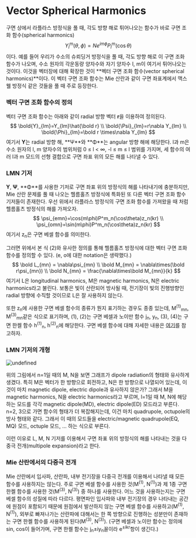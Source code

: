 # Vector Spherical Harmonics



구면 상에서 라플라스 방정식을 풀 때, 각도 방향 해로 튀어나오는 함수가 바로 구면 조화 함수(spherical harmonics)
$$
Y^m_l(\theta,\phi)=Ne^{im\phi}P^m_l(\cos\theta)
$$
이다. 예를 들어 우리가 수소의 슈뢰딩거 방정식을 풀 때, 각도 방향 해로 이 구면 조화 함수가 나오며, 수소 원자의 각운동량 양자수와 자기 양자수 l, m이 여기서 튀어나오는 것이다. 이것을 벡터장에 대해 확장한 것이 **벡터 구면 조화 함수(vector spherical harmonics)**이다. 이 벡터 구면 조화 함수는 Mie 산란과 같이 구면 좌표계에서 맥스웰 방정식 같은 것들을 풀 때 주로 등장한다.



### 벡터 구면 조화 함수의 정의

벡터 구면 조화 함수는 아래와 같이 radial 방향 벡터 **r**을 이용하여 정의된다.
$$
\bold{Y}_{lm}=Y_{lm}\hat{\bold r} \\
\bold{\Psi}_{lm}=r\nabla Y_{lm} \\
\bold{\Phi}_{lm}=\bold r \times\nabla Y_{lm}
$$
여기서 **Y**는 radial 방향 해, **&Psi;**와 **&Phi;**는 angular 방향 해에 해당한다. l과 m은 수소 원자의 l, m 양자수의 범위처럼 0 &le; l &lt; &infin;, -l &le; m &le; l 범위를 가지며, 세 함수의 여러 l과 m 모드의 선형 결합으로 구면 좌표 위의 모든 해를 나타낼 수 있다.



### LMN 기저

**Y**, **&Psi;**, **&Phi;**를 사용한 기저로 구면 좌표 위의 방정식의 해를 나타내기에 충분하지만, Mie 산란 문제를 풀 때 나오는 헬름홀츠 방정식에 특화된 또 다른 벡터 구면 조화 함수 기저들이 존재한다. 우선 위에서 라플라스 방정식의 구면 조화 함수를 가져왔을 때 처럼 헬름홀츠 방정식의 해를 가져오자.
$$
\psi_{emn}=\cos(m\phi)P^m_n(\cos\theta)z_n(kr) \\
\psi_{omn}=\sin(m\phi)P^m_n(\cos\theta)z_n(kr) 
$$
여기서 z<sub>n</sub>은 구면 베셀 함수를 의미한다.

그러면 위에서 본 식 (2)와 유사한 정의를 통해 헬름홀츠 방정식에 대한 벡터 구면 조화 함수를 정의할 수 있다. (e, o에 대한 notation은 생략했다.)
$$
\bold L_{mn} = \nabla\psi_{mn} \\
\bold M_{mn} = \nabla\times(\bold r\psi_{mn}) \\
\bold N_{mn} = \frac{\nabla\times\bold M_{mn}}{k}
$$
여기서 L은 longitudinal harmonics, M은 magnetic harmonics, N은 electric harmonics라고 불린다. 보통은 빛이 산란되어 방사될 때, 전기장이 빛의 진행방향인 radial 방향에 수직할 것이므로 L은 잘 사용하지 않는다. 

또한 z<sub>n</sub>에 사용한 구면 베셀 함수의 종류가 뭔지 표기하는 경우도 종종 있는데, M<sup>(1)</sup><sub>mn</sub>, M<sup>(3)</sup><sub>mn</sub>같은 식으로 표기하며, (1), (2)는 구면 베셀과 노이만 함수 j<sub>n</sub>, y<sub>n</sub>, (3), (4)는 구면 한켈 함수 h<sup>(1)</sup><sub>n</sub>, h<sup>(2)</sup><sub>n</sub>에 해당한다. 구면 베셀 함수에 대해 자세한 내용은 [여기](https://en.wikipedia.org/wiki/Bessel_function#Spherical_Bessel_functions:_jn,_yn)를 참고하자. 



### LMN 기저의 개형

![undefined](https://upload.wikimedia.org/wikipedia/commons/thumb/f/f8/VSHwiki.svg/1920px-VSHwiki.svg.png)

위의 그림에서 n=1일 때의 M, N을 보면 그래프가 dipole radiation의 형태와 유사하게 생겼다. 특히 M은 벡터가 한 방향으로 회전하고, N은 한 방향으로 나열되어 있는데, 이것이 마치 magnetic dipole, electric dipole과 유사하지 않은가? 그래서 M을 magnetic harmonics, N을 electric harmonics라고 부르며, l=1일 때 M, N에 해당하는 모드를 각각 magnetic dipole(MD), electric dipole(ED) 모드라고 부른다. n=2, 3으로 가면 함수의 형태가 더 복잡해지는데, 이건 마치 quadrupole, octupole의 방사 형태와 같다. 그래서 이 때의 모드들을 electric/magnetic quadrupole(EQ, MQ) 모드, octuple 모드, &hellip; 하는 식으로 부른다.

이런 이유로 L, M, N 기저를 이용해서 구면 좌표 위의 방정식의 해를 나타내는 것을 다중극 전개(multipole expansion)라고 한다.



### Mie 산란에서의 다중극 전개

Mie 산란에서 입사파, 산란파, 내부 전기장을 다중극 전개를 이용해서 나타낼 때 모든 함수를 사용하지는 않는다. 주로 구면 베셀 함수를 사용한 것(M<sup>(1)</sup>, N<sup>(1)</sup>)과 제 1종 구면 한켈 함수를 사용한 것(M<sup>(3)</sup>, N<sup>(3)</sup>) 중 하나를 사용한다. 어느 것을 사용하는지는 구면 베셀 함수의 성질에 따라 다르다. 평면파인 입사파와 내부 전기장의 경우 나타내는 공간에 원점이 포함되기 때문에 원점에서 발산하지 않는 구면 베셀 함수를 사용하고(M<sup>(1)</sup>, N<sup>(1)</sup>), 외부로 빠져나가는 산란파에 대해서는 한 쪽 방향으로 진행하는 성분만이 존재하는 구면 한켈 함수를 사용하게 된다(M<sup>(3)</sup>, N<sup>(3)</sup>). (구면 베셀과 노이만 함수는 정의에 sin, cos이 들어가며, 구면 한켈 함수는 j<sub>n</sub>&pm;iy<sub>n</sub>꼴이라 e<sup>&pm;ikr</sup>항이 생긴다.)